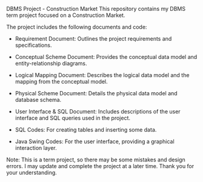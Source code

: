 DBMS Project - Construction Market
This repository contains my DBMS term project focused on a Construction Market. 

The project includes the following documents and code:

* Requirement Document: Outlines the project requirements and specifications.
* Conceptual Scheme Document: Provides the conceptual data model and entity-relationship diagrams.
* Logical Mapping Document: Describes the logical data model and the mapping from the conceptual model.
* Physical Scheme Document: Details the physical data model and database schema.
* User Interface & SQL Document: Includes descriptions of the user interface and SQL queries used in the project.

* SQL Codes: For creating tables and inserting some data.
* Java Swing Codes: For the user interface, providing a graphical interaction layer.

Note:
This is a term project, so there may be some mistakes and design errors. 
I may update and complete the project at a later time. 
Thank you for your understanding.

